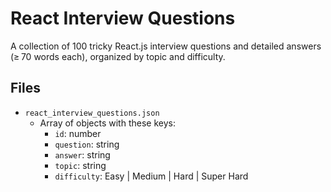 # React Interview Questions

A collection of 100 tricky React.js interview questions and detailed answers (≥ 70 words each), organized by topic and difficulty.

## Files

- `react_interview_questions.json`  
  - Array of objects with these keys:
    - `id`: number  
    - `question`: string  
    - `answer`: string  
    - `topic`: string  
    - `difficulty`: Easy | Medium | Hard | Super Hard

